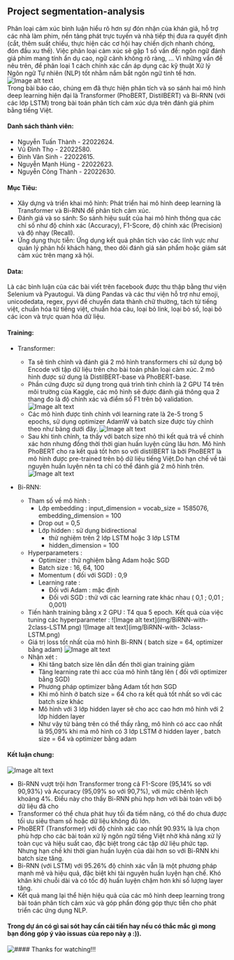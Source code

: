 ## Project segmentation-analysis

Phân loại cảm xúc bình luận hiểu rõ hơn sự đón nhận của khán giả, hỗ trợ các nhà làm phim, nền tảng phát trực tuyến và nhà tiếp thị đưa ra quyết định (cắt, thêm suất chiếu, thực hiện các cơ hội hay chiến dịch nhanh chóng, đón đầu xu thế). Việc phân loại cảm xúc sẽ gặp 1 số vấn đề: ngôn ngữ đánh giá phim mang tính ẩn dụ cao, ngữ cảnh không rõ ràng, …
Vì những vấn đề nêu trên, để phân loại 1 cách chính xác cần áp dụng các kỹ thuật Xử lý Ngôn ngữ Tự nhiên (NLP) tốt nhằm nắm bắt ngôn ngữ tinh tế hơn.
![Image alt text](img/sentiment-analysis.png)
<br>
Trong bài báo cáo, chúng em đã thực hiện phân tích và so sánh hai mô hình deep learning hiện đại là Transformer (PhoBERT, DistilBERT) và Bi-RNN (với các lớp LSTM) trong bài toán phân tích cảm xúc dựa trên đánh giá phim bằng tiếng Việt.

#### Danh sách thành viên:

- Nguyễn Tuấn Thành - 22022624.
- Vũ Đình Thọ - 22022580.
- Đinh Văn Sinh - 22022615.
- Nguyễn Mạnh Hùng - 22022623.
- Nguyễn Công Thành - 22022630.

#### Mục Tiêu:

- Xây dựng và triển khai mô hình: Phát triển hai mô hình deep learning là Transformer và Bi-RNN để phân tích cảm xúc.
- Đánh giá và so sánh: So sánh hiệu suất của hai mô hình thông qua các chỉ số như độ chính xác (Accuracy), F1-Score, độ chính xác (Precision) và độ nhạy (Recall).
- Ứng dụng thực tiễn: Ứng dụng kết quả phân tích vào các lĩnh vực như quản lý phản hồi khách hàng, theo dõi đánh giá sản phẩm hoặc giám sát cảm xúc trên mạng xã hội.

#### Data:

Là các bình luận của các bài viết trên facebook được thu thập bằng thư viện Selenium và Pyautogui.
Và dùng Pandas và các thư viện hỗ trợ như emoji, unicodedata, regex, pyvi để chuyển data thành chữ thường, tách từ tiếng việt,
chuẩn hóa từ tiếng việt, chuẩn hóa câu, loại bỏ link, loại bỏ số, loại bỏ các icon và trực quan hóa dữ liệu.

#### Training:

- Transformer:

  - Ta sẽ tinh chỉnh và đánh giá 2 mô hình transformers chỉ sử dụng bộ Encode với tập dữ liệu trên cho bài toán phân loại cảm xúc. 2 mô hình được sử dụng là DistilBERT-base và PhoBERT-base.
  - Phần cứng được sử dụng trong quá trình tinh chỉnh là 2 GPU T4 trên môi trường của Kaggle, các mô hình sẽ được đánh giá thông qua 2 thang đo là độ chính xác và điểm số F1 trên bộ validation.
    ![Image alt text](img/config-tranformer.png)
  - Các mô hình được tinh chỉnh với learning rate là 2e-5 trong 5 epochs, sử dụng optimizer AdamW và batch size được tùy chỉnh theo như bảng dưới đây.
    ![Image alt text](img/result-tranformer.jpg)
  - Sau khi tinh chỉnh, ta thấy với batch size nhỏ thì kết quả trả về chính xác hơn nhưng đồng thời thời gian huấn luyện cũng lâu hơn. Mô hình PhoBERT cho ra kết quả tốt hơn so với distilBERT là bởi PhoBERT là mô hình được pre-trained trên bộ dữ liệu tiếng Việt.Do hạn chế về tài nguyên huấn luyện nên ta chỉ có thể đánh giá 2 mô hình trên.
    ![Image alt text](img/loss-phoBERT.png)

- Bi-RNN:
  - Tham số về mô hình :
    - Lớp embedding : input_dimension = vocab_size = 1585076, embedding_dimension = 100
    - Drop out = 0,5
    - Lớp hidden : sử dụng bidirectional
      - thử nghiệm trên 2 lớp LSTM hoặc 3 lớp LSTM
      - hidden_dimension = 100
  - Hyperparameters :
    - Optimizer : thử nghiệm bằng Adam hoặc SGD
    - Batch size : 16, 64, 100
    - Momentum ( đối với SGD) : 0,9
    - Learning rate :
      - Đối với Adam : mặc định
      - Đối với SGD : thử với các learning rate khác nhau ( 0,1 ; 0,01 ; 0,001)
  - Tiến hành training bằng x 2 GPU : T4 qua 5 epoch. Kết quả của việc tuning các hyperparameter :
    ![Image alt text](img/BiRNN-with- 2class-LSTM.png)
    ![Image alt text](img/BiRNN-with- 3class-LSTM.png)
  - Giá trị loss tốt nhất của mô hình Bi-RNN ( batch size = 64, optimizer bằng adam)
    ![Image alt text](img/loss-best-model-BiRNN.png)
  - Nhận xét :
    - Khi tăng batch size lên dẫn đến thời gian training giảm
    - Tăng learning rate thì acc của mô hình tăng lên ( đối với optimizer bằng SGD)
    - Phương pháp optimizer bằng Adam tốt hơn SGD
    - Khi mô hình ở batch size = 64 cho ra kết quả tốt nhất so với các batch size khác
    - Mô hình với 3 lớp hidden layer sẽ cho acc cao hơn mô hình với 2 lớp hidden layer
    - Như vậy từ bảng trên có thể thấy rằng, mô hình có acc cao nhất là 95,09% khi mà mô hình có 3 lớp LSTM ở hidden layer , batch size = 64 và optimizer bằng adam

#### Kết luận chung:

![Image alt text](img/transformer-birnn.png)

- Bi-RNN vượt trội hơn Transformer trong cả F1-Score (95,14% so với 90,93%) và Accuracy (95,09% so với 90,7%), với mức chênh lệch khoảng 4%. Điều này cho thấy Bi-RNN phù hợp hơn với bài toán với bộ dữ liệu đã cho
- Transformer có thể chưa phát huy tối đa tiềm năng, có thể do chưa được tối ưu siêu tham số hoặc dữ liệu không đủ lớn.
- PhoBERT (Transformer) với độ chính xác cao nhất 90.93% là lựa chọn phù hợp cho các bài toán xử lý ngôn ngữ tiếng Việt nhờ khả năng xử lý toàn cục và hiệu suất cao, đặc biệt trong các tập dữ liệu phức tạp. Nhưng hạn chế khi thời gian huấn luyện của dài hơn so với Bi-RNN khi batch size tăng.
- Bi-RNN (với LSTM) với 95.26% độ chính xác vẫn là một phương pháp mạnh mẽ và hiệu quả, đặc biệt khi tài nguyên huấn luyện hạn chế. Khó khăn khi chuỗi dài và có tốc độ huấn luyện chậm hơn khi số lượng layer tăng.
- Kết quả mang lại thể hiện hiệu quả của các mô hình deep learning trong bài toán phân tích cảm xúc và góp phần đóng góp thực tiễn cho phát triển các ứng dụng NLP.

#### Trong dự án có gì sai sót hay cần cải tiến hay nếu có thắc mắc gì mong bạn đóng góp ý vào issuas của repo này ạ :)).

![#### Thanks for watching!!!](img/thanks-for-watching.jpeg)
